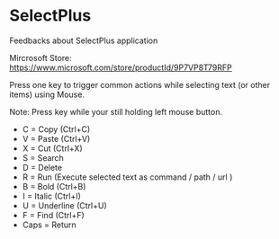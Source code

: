 # SelectPlus
Feedbacks about SelectPlus application

Mircrosoft Store: https://www.microsoft.com/store/productId/9P7VP8T79RFP

Press one key to trigger common actions while selecting text (or other items) using Mouse.

Note: Press key while your still holding left mouse button.


- C = Copy (Ctrl+C)
- V = Paste (Ctrl+V)
- X = Cut (Ctrl+X)
- S = Search
- D = Delete
- R = Run (Execute selected text as command / path / url )
- B = Bold (Ctrl+B)
- I = Italic (Ctrl+I)
- U = Underline (Ctrl+U)
- F = Find (Ctrl+F)
- Caps = Return
